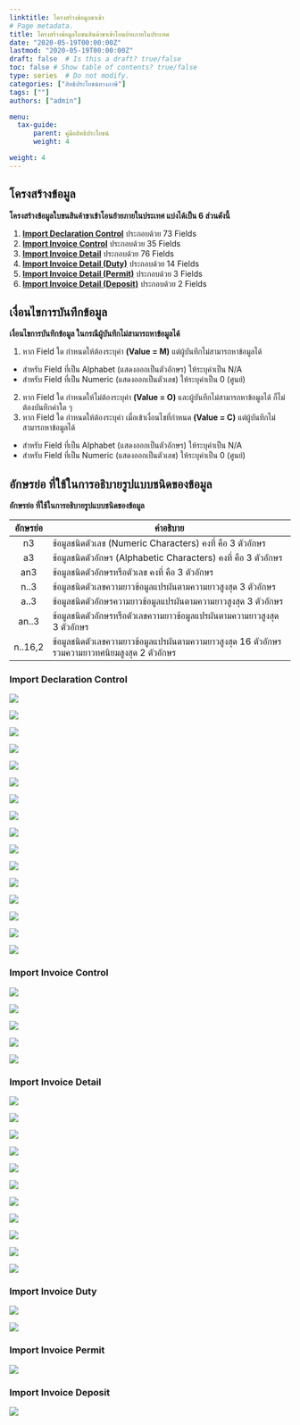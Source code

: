 ```yaml
---
linktitle: โครงสร้างข้อมูลขาเข้า
# Page metadata.
title: โครงสร้างข้อมูลใบขนสินค้าขาเข้าโอนย้ายภายในประเทศ 
date: "2020-05-19T00:00:00Z"
lastmod: "2020-05-19T00:00:00Z"
draft: false  # Is this a draft? true/false
toc: false # Show table of contents? true/false
type: series  # Do not modify.
categories: ["สิทธิประโยชน์ทางภาษี"]
tags: [""]
authors: ["admin"]

menu:
  tax-guide:
      parent: คู่มือสิทธิประโยชน์
      weight: 4

weight: 4
---
```



## โครงสร้างข้อมูล

**โครงสร้างข้อมูลใบขนสินค้าขาเข้าโอนย้ายภายในประเทศ แบ่งได้เป็น 6 ส่วนดังนี้**

1. [**Import Declaration Control**](#import-declaration-control)	ประกอบด้วย	73 Fields
2. [**Import Invoice Control**](#import-invoice-control)	ประกอบด้วย	35 Fields
3. [**Import Invoice Detail**](#import-invoice-detail)	ประกอบด้วย	76 Fields
4. [**Import Invoice Detail (Duty)**](#import-invoice-duty)	ประกอบด้วย	14 Fields
5. [**Import Invoice Detail (Permit)**](#import-invoice-permit)	ประกอบด้วย	 3 Fields
6. [**Import Invoice Detail (Deposit)**](#import-invoice-deposit)	ประกอบด้วย	 2 Fields

## เงื่อนไขการบันทึกข้อมูล

**เงื่อนไขการบันทึกข้อมูล ในกรณีผู้บันทึกไม่สามารถหาข้อมูลได้**

1. หาก Field ใด กำหนดให้ต้องระบุค่า **(Value = M)** แต่ผู้บันทึกไม่สามารถหาข้อมูลได้
- สำหรับ Field ที่เป็น Alphabet (แสดงออกเป็นตัวอักษร) ให้ระบุค่าเป็น N/A 
- สำหรับ Field ที่เป็น Numeric (แสดงออกเป็นตัวเลข) ให้ระบุค่าเป็น 0 (ศูนย์)
2. หาก Field ใด กำหนดให้ไม่ต้องระบุค่า **(Value = O)** และผู้บันทึกไม่สามารถหาข้อมูลได้ ก็ไม่ต้องบันทึกค่าใด ๆ 
3. หาก Field ใด กำหนดให้ต้องระบุค่า เมื่อเข้าเงื่อนไขที่กำหนด **(Value = C)** แต่ผู้บันทึกไม่สามารถหาข้อมูลได้
- สำหรับ Field ที่เป็น Alphabet (แสดงออกเป็นตัวอักษร) ให้ระบุค่าเป็น N/A 
-  สำหรับ Field ที่เป็น Numeric (แสดงออกเป็นตัวเลข) ให้ระบุค่าเป็น 0 (ศูนย์)
	
## อักษรย่อ ที่ใช้ในการอธิบายรูปแบบชนิดของข้อมูล

**อักษรย่อ ที่ใช้ในการอธิบายรูปแบบชนิดของข้อมูล**

|  อักษรย่อ   |	คำอธิบาย  |
|:------------:|----------------------------|
|n3 |ข้อมูลชนิดตัวเลข (Numeric Characters) คงที่ คือ 3 ตัวอักษร|
|a3  |	ข้อมูลชนิดตัวอักษร (Alphabetic Characters) คงที่ คือ 3 ตัวอักษร|
|an3  |	ข้อมูลชนิดตัวอักษรหรือตัวเลข คงที่ คือ 3 ตัวอักษร|
|n..3|	ข้อมูลชนิดตัวเลขความยาวข้อมูลแปรผันตามความยาวสูงสุด 3 ตัวอักษร|
|a..3|	ข้อมูลชนิดตัวอักษรความยาวข้อมูลแปรผันตามความยาวสูงสุด 3 ตัวอักษร|
|an..3  |	ข้อมูลชนิดตัวอักษรหรือตัวเลขความยาวข้อมูลแปรผันตามความยาวสูงสุด 3 ตัวอักษร|
|n..16,2|ข้อมูลชนิดตัวเลขความยาวข้อมูลแปรผันตามความยาวสูงสุด 16 ตัวอักษรรวมความยาวทศนิยมสูงสุด 2 ตัวอักษร|




### Import Declaration Control

![](https://github.com/ecs-support/knowledge-center/raw/master/img/e-tax-incentive/e-tax-incentivejpg_Page35.jpg)

![](https://github.com/ecs-support/knowledge-center/raw/master/img/e-tax-incentive/e-tax-incentivejpg_Page36.jpg)

![](https://github.com/ecs-support/knowledge-center/raw/master/img/e-tax-incentive/e-tax-incentivejpg_Page37.jpg)

![](https://github.com/ecs-support/knowledge-center/raw/master/img/e-tax-incentive/e-tax-incentivejpg_Page38.jpg)

![](https://github.com/ecs-support/knowledge-center/raw/master/img/e-tax-incentive/e-tax-incentivejpg_Page39.jpg)

![](https://github.com/ecs-support/knowledge-center/raw/master/img/e-tax-incentive/e-tax-incentivejpg_Page40.jpg)

![](https://github.com/ecs-support/knowledge-center/raw/master/img/e-tax-incentive/e-tax-incentivejpg_Page41.jpg)

![](https://github.com/ecs-support/knowledge-center/raw/master/img/e-tax-incentive/e-tax-incentivejpg_Page42.jpg)

![](https://github.com/ecs-support/knowledge-center/raw/master/img/e-tax-incentive/e-tax-incentivejpg_Page43.jpg)

![](https://github.com/ecs-support/knowledge-center/raw/master/img/e-tax-incentive/e-tax-incentivejpg_Page44.jpg)

![](https://github.com/ecs-support/knowledge-center/raw/master/img/e-tax-incentive/e-tax-incentivejpg_Page45.jpg)

![](https://github.com/ecs-support/knowledge-center/raw/master/img/e-tax-incentive/e-tax-incentivejpg_Page46.jpg)

![](https://github.com/ecs-support/knowledge-center/raw/master/img/e-tax-incentive/e-tax-incentivejpg_Page47.jpg)

![](https://github.com/ecs-support/knowledge-center/raw/master/img/e-tax-incentive/e-tax-incentivejpg_Page48.jpg)

![](https://github.com/ecs-support/knowledge-center/raw/master/img/e-tax-incentive/e-tax-incentivejpg_Page49.jpg)

![](https://github.com/ecs-support/knowledge-center/raw/master/img/e-tax-incentive/e-tax-incentivejpg_Page50.jpg)



### Import Invoice Control

![](https://github.com/ecs-support/knowledge-center/raw/master/img/e-tax-incentive/e-tax-incentivejpg_Page51.jpg)

![](https://github.com/ecs-support/knowledge-center/raw/master/img/e-tax-incentive/e-tax-incentivejpg_Page52.jpg)

![](https://github.com/ecs-support/knowledge-center/raw/master/img/e-tax-incentive/e-tax-incentivejpg_Page53.jpg)

![](https://github.com/ecs-support/knowledge-center/raw/master/img/e-tax-incentive/e-tax-incentivejpg_Page54.jpg)

![](https://github.com/ecs-support/knowledge-center/raw/master/img/e-tax-incentive/e-tax-incentivejpg_Page55.jpg)


### Import Invoice Detail

![](https://github.com/ecs-support/knowledge-center/raw/master/img/e-tax-incentive/e-tax-incentivejpg_Page56.jpg)

![](https://github.com/ecs-support/knowledge-center/raw/master/img/e-tax-incentive/e-tax-incentivejpg_Page57.jpg)

![](https://github.com/ecs-support/knowledge-center/raw/master/img/e-tax-incentive/e-tax-incentivejpg_Page58.jpg)

![](https://github.com/ecs-support/knowledge-center/raw/master/img/e-tax-incentive/e-tax-incentivejpg_Page59.jpg)

![](https://github.com/ecs-support/knowledge-center/raw/master/img/e-tax-incentive/e-tax-incentivejpg_Page60.jpg)

![](https://github.com/ecs-support/knowledge-center/raw/master/img/e-tax-incentive/e-tax-incentivejpg_Page61.jpg)

![](https://github.com/ecs-support/knowledge-center/raw/master/img/e-tax-incentive/e-tax-incentivejpg_Page62.jpg)

![](https://github.com/ecs-support/knowledge-center/raw/master/img/e-tax-incentive/e-tax-incentivejpg_Page63.jpg)

![](https://github.com/ecs-support/knowledge-center/raw/master/img/e-tax-incentive/e-tax-incentivejpg_Page64.jpg)

![](https://github.com/ecs-support/knowledge-center/raw/master/img/e-tax-incentive/e-tax-incentivejpg_Page65.jpg)

![](https://github.com/ecs-support/knowledge-center/raw/master/img/e-tax-incentive/e-tax-incentivejpg_Page66.jpg)

### Import Invoice Duty

![](https://github.com/ecs-support/knowledge-center/raw/master/img/e-tax-incentive/e-tax-incentivejpg_Page67.jpg)

![](https://github.com/ecs-support/knowledge-center/raw/master/img/e-tax-incentive/e-tax-incentivejpg_Page68.jpg)

### Import Invoice Permit

![](https://github.com/ecs-support/knowledge-center/raw/master/img/e-tax-incentive/e-tax-incentivejpg_Page69.jpg)


### Import Invoice Deposit

![](https://github.com/ecs-support/knowledge-center/raw/master/img/e-tax-incentive/e-tax-incentivejpg_Page70.jpg)